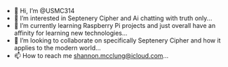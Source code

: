 - 👋 Hi, I’m @USMC314
- 👀 I’m interested in Septenery Cipher and Ai chatting with truth only...
- 🌱 I’m currently learning Raspberry Pi projects and just overall have an affinity for learning new technologies...
- 💞️ I’m looking to collaborate on specifically Septenery Cipher and how it applies to the modern world...
- 📫 How to reach me shannon.mcclung@icloud.com...

<!---
USMC314/USMC314 is a ✨ special ✨ repository because its `README.md` (this file) appears on your GitHub profile.
You can click the Preview link to take a look at your changes.
--->
